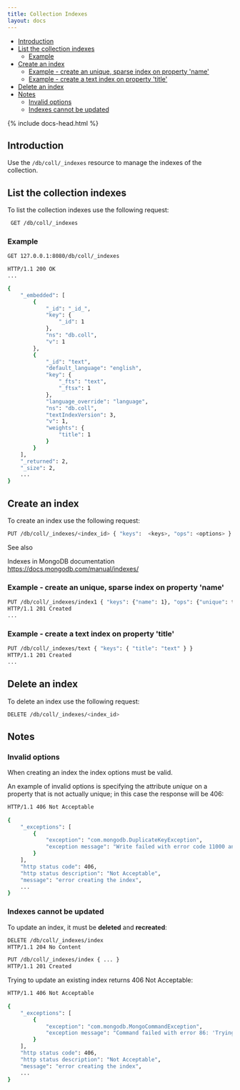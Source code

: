 ```yaml
---
title: Collection Indexes
layout: docs
---
```


<div markdown="1" class="d-none d-xl-block col-xl-2 order-last bd-toc">

- [Introduction](#introduction)
- [List the collection indexes](#list-the-collection-indexes)
    - [Example](#example)
- [Create an index](#create-an-index)
    - [Example - create an unique, sparse index on property 'name'](#example---create-an-unique-sparse-index-on-property-name)
    - [Example - create a text index on property 'title'](#example---create-a-text-index-on-property-title)
- [Delete an index](#delete-an-index)
- [Notes](#notes)
    - [Invalid options](#invalid-options)
    - [Indexes cannot be updated](#indexes-cannot-be-updated)

</div>
<div markdown="1" class="col-12 col-md-9 col-xl-8 py-md-3 bd-content">

{% include docs-head.html %} 


## Introduction

Use the `/db/coll/_indexes` resource to manage the indexes of the
collection.

## List the collection indexes

To list the collection indexes use the following request:

``` bash
 GET /db/coll/_indexes
```

### Example

``` bash
GET 127.0.0.1:8080/db/coll/_indexes 

HTTP/1.1 200 OK
...

{
    "_embedded": [
        {
            "_id": "_id_", 
            "key": {
                "_id": 1
            }, 
            "ns": "db.coll", 
            "v": 1
        }, 
        {
            "_id": "text", 
            "default_language": "english", 
            "key": {
                "_fts": "text", 
                "_ftsx": 1
            }, 
            "language_override": "language", 
            "ns": "db.coll", 
            "textIndexVersion": 3, 
            "v": 1, 
            "weights": {
                "title": 1
            }
        }
    ], 
    "_returned": 2, 
    "_size": 2,
    ...
}
```

## Create an index

To create an index use the following request:

``` bash
PUT /db/coll/_indexes/<index_id> { "keys":  <keys>, "ops": <options> }
```

See also

Indexes in MongoDB documentation
<https://docs.mongodb.com/manual/indexes/>

### Example - create an unique, sparse index on property 'name'

``` bash
PUT /db/coll/_indexes/index1 { "keys": {"name": 1}, "ops": {"unique": true, "sparse": true } }
HTTP/1.1 201 Created
...
```

### Example - create a text index on property 'title'

``` bash
PUT /db/coll/_indexes/text { "keys": { "title": "text" } }
HTTP/1.1 201 Created
...
```

## Delete an index

To delete an index use the following request:

``` bash
DELETE /db/coll/_indexes/<index_id>
```

## Notes

### Invalid options

When creating an index the index options must be valid.

An example of invalid options is specifying the attribute *unique* on a
property that is not actually unique; in this case the response will
be 406:

``` bash
HTTP/1.1 406 Not Acceptable
 
{
    "_exceptions": [
        {
            "exception": "com.mongodb.DuplicateKeyException", 
            "exception message": "Write failed with error code 11000 and error message 'E11000 duplicate key error index: test.coll.$name2 dup key: ...."
        }
    ],
    "http status code": 406, 
    "http status description": "Not Acceptable", 
    "message": "error creating the index",
    ...
}
```

### Indexes cannot be updated

To update an index, it must be **deleted** and **recreated**:

``` bash
DELETE /db/coll/_indexes/index
HTTP/1.1 204 No Content

PUT /db/coll/_indexes/index { ... }
HTTP/1.1 201 Created
```

Trying to update an existing index returns 406 Not Acceptable:

``` bash
HTTP/1.1 406 Not Acceptable
 
{
    "_exceptions": [
        {
            "exception": "com.mongodb.MongoCommandException", 
            "exception message": "Command failed with error 86: 'Trying to create an index with same name name with different key spec { name: -1 } vs existing spec { name: 1 }' on server 127.0.0.1:27017. The full response is { 'ok' : 0.0, 'errmsg' : 'Trying to create an index with same name name with different key spec { name: -1 } vs existing spec { name: 1 }', 'code' : 86 }"
        }
    ],
    "http status code": 406, 
    "http status description": "Not Acceptable", 
    "message": "error creating the index",
    ...
}
```

</div>